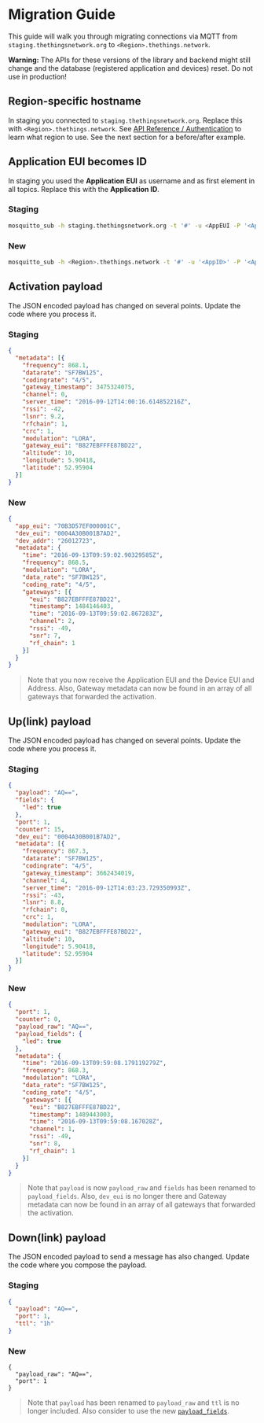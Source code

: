 # Migration Guide

This guide will walk you through migrating connections via MQTT from `staging.thethingsnetwork.org` to `<Region>.thethings.network`.

<div class="alert alert-danger"><strong>Warning:</strong> The APIs for these versions of the library and backend might still change and the database (registered application and devices) reset. Do not use in production!</div>

## Region-specific hostname

In staging you connected to `staging.thethingsnetwork.org`. Replace this with `<Region>.thethings.network`. See [API Reference / Authentication](#authentication) to learn what region to use. See the next section for a before/after example.

## Application EUI becomes ID

In staging you used the **Application EUI** as username and as first element in all topics. Replace this with the **Application ID**.

### Staging

```bash
mosquitto_sub -h staging.thethingsnetwork.org -t '#' -u <AppEUI -P '<AppKey>' -v
```

### New

```bash
mosquitto_sub -h <Region>.thethings.network -t '#' -u '<AppID>' -P '<AppKey>' -v
```

## Activation payload

The JSON encoded payload has changed on several points. Update the code where you process it.

### Staging

```json
{
  "metadata": [{
    "frequency": 868.1,
    "datarate": "SF7BW125",
    "codingrate": "4/5",
    "gateway_timestamp": 3475324075,
    "channel": 0,
    "server_time": "2016-09-12T14:00:16.614852216Z",
    "rssi": -42,
    "lsnr": 9.2,
    "rfchain": 1,
    "crc": 1,
    "modulation": "LORA",
    "gateway_eui": "B827EBFFFE87BD22",
    "altitude": 10,
    "longitude": 5.90418,
    "latitude": 52.95904
  }]
}
```

### New

```json
{
  "app_eui": "70B3D57EF000001C",
  "dev_eui": "0004A30B001B7AD2",
  "dev_addr": "26012723",
  "metadata": {
    "time": "2016-09-13T09:59:02.90329585Z",
    "frequency": 868.5,
    "modulation": "LORA",
    "data_rate": "SF7BW125",
    "coding_rate": "4/5",
    "gateways": [{
      "eui": "B827EBFFFE87BD22",
      "timestamp": 1484146403,
      "time": "2016-09-13T09:59:02.867283Z",
      "channel": 2,
      "rssi": -49,
      "snr": 7,
      "rf_chain": 1
    }]
  }
}
```

> Note that you now receive the Application EUI and the Device EUI and Address. Also, Gateway metadata can now be found in an array of all gateways that forwarded the activation.

## Up(link) payload

The JSON encoded payload has changed on several points. Update the code where you process it.

### Staging

```json
{
  "payload": "AQ==",
  "fields": {
    "led": true
  },
  "port": 1,
  "counter": 15,
  "dev_eui": "0004A30B001B7AD2",
  "metadata": [{
    "frequency": 867.3,
    "datarate": "SF7BW125",
    "codingrate": "4/5",
    "gateway_timestamp": 3662434019,
    "channel": 4,
    "server_time": "2016-09-12T14:03:23.729350993Z",
    "rssi": -43,
    "lsnr": 8.8,
    "rfchain": 0,
    "crc": 1,
    "modulation": "LORA",
    "gateway_eui": "B827EBFFFE87BD22",
    "altitude": 10,
    "longitude": 5.90418,
    "latitude": 52.95904
  }]
}
```

### New

```json
{
  "port": 1,
  "counter": 0,
  "payload_raw": "AQ==",
  "payload_fields": {
    "led": true
  },
  "metadata": {
    "time": "2016-09-13T09:59:08.179119279Z",
    "frequency": 868.3,
    "modulation": "LORA",
    "data_rate": "SF7BW125",
    "coding_rate": "4/5",
    "gateways": [{
      "eui": "B827EBFFFE87BD22",
      "timestamp": 1489443003,
      "time": "2016-09-13T09:59:08.167028Z",
      "channel": 1,
      "rssi": -49,
      "snr": 8,
      "rf_chain": 1
    }]
  }
}
```

> Note that `payload` is now `payload_raw` and `fields` has been renamed to `payload_fields`. Also, `dev_eui` is no longer there and Gateway metadata can now be found in an array of all gateways that forwarded the activation.

## Down(link) payload

The JSON encoded payload to send a message has also changed. Update the code where you compose the payload.

### Staging

```json
{
  "payload": "AQ==",
  "port": 1,
  "ttl": "1h"
}
```

### New

```
{
  "payload_raw": "AQ==",
  "port": 1
}
```

> Note that `payload` has been renamed to `payload_raw` and `ttl` is no longer included. Also consider to use the new [`payload_fields`](#topic-downlink-messages).

